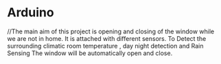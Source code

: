 # Arduino
//The main aim of this project is opening and closing of the window while we are not in home.
It is attached with different sensors.
To Detect the surrounding climatic room temperature , day night detection and Rain Sensing
The window will be automatically open and close.
